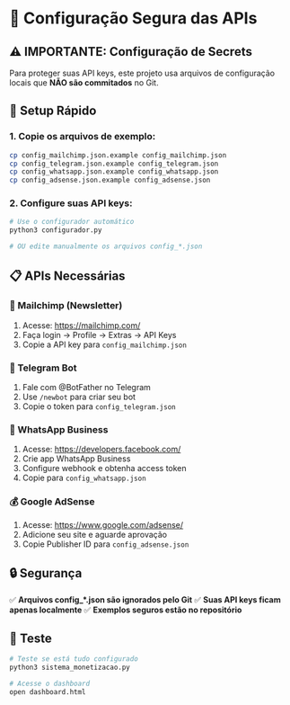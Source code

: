 # 🔐 Configuração Segura das APIs

## ⚠️ IMPORTANTE: Configuração de Secrets

Para proteger suas API keys, este projeto usa arquivos de configuração locais que **NÃO são commitados** no Git.

## 🚀 Setup Rápido

### 1. Copie os arquivos de exemplo:
```bash
cp config_mailchimp.json.example config_mailchimp.json
cp config_telegram.json.example config_telegram.json  
cp config_whatsapp.json.example config_whatsapp.json
cp config_adsense.json.example config_adsense.json
```

### 2. Configure suas API keys:
```bash
# Use o configurador automático
python3 configurador.py

# OU edite manualmente os arquivos config_*.json
```

## 📋 APIs Necessárias

### 📧 Mailchimp (Newsletter)
1. Acesse: https://mailchimp.com/
2. Faça login → Profile → Extras → API Keys
3. Copie a API key para `config_mailchimp.json`

### 📱 Telegram Bot
1. Fale com @BotFather no Telegram
2. Use `/newbot` para criar seu bot
3. Copie o token para `config_telegram.json`

### 💎 WhatsApp Business
1. Acesse: https://developers.facebook.com/
2. Crie app WhatsApp Business
3. Configure webhook e obtenha access token
4. Copie para `config_whatsapp.json`

### 💰 Google AdSense
1. Acesse: https://www.google.com/adsense/
2. Adicione seu site e aguarde aprovação
3. Copie Publisher ID para `config_adsense.json`

## 🔒 Segurança

✅ **Arquivos config_*.json são ignorados pelo Git**
✅ **Suas API keys ficam apenas localmente**
✅ **Exemplos seguros estão no repositório**

## 🧪 Teste

```bash
# Teste se está tudo configurado
python3 sistema_monetizacao.py

# Acesse o dashboard
open dashboard.html
```